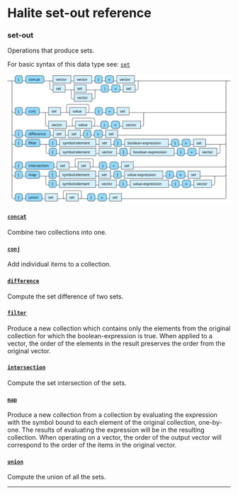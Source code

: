 <!---
  This markdown file was generated. Do not edit.
  -->

# Halite set-out reference

### <a name="set-out"></a>set-out

Operations that produce sets.

For basic syntax of this data type see: [`set`](halite-basic-syntax-reference.md#set)

!["set-out"](./halite-bnf-diagrams/set-out.svg)

#### [`concat`](halite-full-reference.md#concat)

Combine two collections into one.

#### [`conj`](halite-full-reference.md#conj)

Add individual items to a collection.

#### [`difference`](halite-full-reference.md#difference)

Compute the set difference of two sets.

#### [`filter`](halite-full-reference.md#filter)

Produce a new collection which contains only the elements from the original collection for which the boolean-expression is true. When applied to a vector, the order of the elements in the result preserves the order from the original vector.

#### [`intersection`](halite-full-reference.md#intersection)

Compute the set intersection of the sets.

#### [`map`](halite-full-reference.md#map)

Produce a new collection from a collection by evaluating the expression with the symbol bound to each element of the original collection, one-by-one. The results of evaluating the expression will be in the resulting collection. When operating on a vector, the order of the output vector will correspond to the order of the items in the original vector.

#### [`union`](halite-full-reference.md#union)

Compute the union of all the sets.

---
